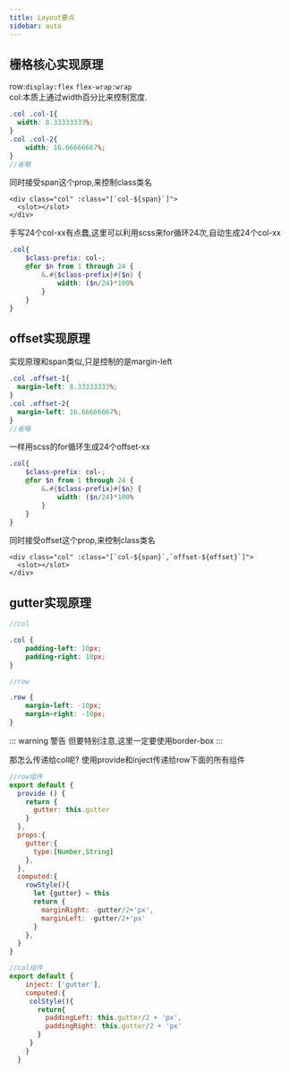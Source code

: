 ```yaml
---
title: Layout要点
sidebar: auto
---
```


## 栅格核心实现原理  

row:`display:flex` `flex-wrap:wrap`  
col:本质上通过width百分比来控制宽度.
```scss
.col .col-1{
  width: 8.33333333%;
}
.col .col-2{
    width: 16.66666667%;
}
//省略
```

同时接受span这个prop,来控制class类名
```vue
<div class="col" :class="[`col-${span}`]">
  <slot></slot>
</div>
```

手写24个col-xx有点蠢,这里可以利用scss来for循环24次,自动生成24个col-xx
```scss
.col{
    $class-prefix: col-;
    @for $n from 1 through 24 {
        &.#{$class-prefix}#{$n} {
            width: ($n/24)*100%
        }
    }
}
```


## offset实现原理

实现原理和span类似,只是控制的是margin-left

```scss
.col .offset-1{
  margin-left: 8.33333333%;
}
.col .offset-2{
  margin-left: 16.66666667%;
}
//省略
```

一样用scss的for循环生成24个offset-xx

```scss
.col{
    $class-prefix: col-;
    @for $n from 1 through 24 {
        &.#{$class-prefix}#{$n} {
            width: ($n/24)*100%
        }
    }
}
```

同时接受offset这个prop,来控制class类名
```vue
<div class="col" :class="[`col-${span}`,`offset-${offset}`]">
  <slot></slot>
</div>
```

## gutter实现原理

```scss
//col

.col {
    padding-left: 10px;
    padding-right: 10px;
}
```

```scss
//row

.row {
    margin-left: -10px;
    margin-right: -10px;
}
```

::: warning 警告
但要特别注意,这里一定要使用border-box
:::  

那怎么传递给col呢?
使用provide和inject传递给row下面的所有组件

```javascript
//row组件
export default {
  provide () {
    return {
      gutter: this.gutter
    }
  },
  props:{
    gutter:{
      type:[Number,String]
    },
  },
  computed:{
    rowStyle(){
      let {gutter} = this
      return {
        marginRight: -gutter/2+'px',
        marginLeft: -gutter/2+'px'
      }
    },
  }
}
```

```javascript
//col组件
export default {
    inject: ['gutter'],
    computed:{
     colStyle(){
       return{
         paddingLeft: this.gutter/2 + 'px',
         paddingRight: this.gutter/2 + 'px'
       }
     }
    }
  }
```
